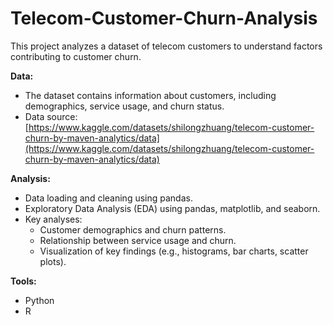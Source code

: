 # Telecom-Customer-Churn-Analysis
This project analyzes a dataset of telecom customers to understand factors contributing to customer churn. 

**Data:**

* The dataset contains information about customers, including demographics, service usage, and churn status.
* Data source: [https://www.kaggle.com/datasets/shilongzhuang/telecom-customer-churn-by-maven-analytics/data](https://www.kaggle.com/datasets/shilongzhuang/telecom-customer-churn-by-maven-analytics/data)

**Analysis:**

* Data loading and cleaning using pandas.
* Exploratory Data Analysis (EDA) using pandas, matplotlib, and seaborn.
* Key analyses:
    * Customer demographics and churn patterns.
    * Relationship between service usage and churn.
    * Visualization of key findings (e.g., histograms, bar charts, scatter plots). 

**Tools:**

* Python
* R